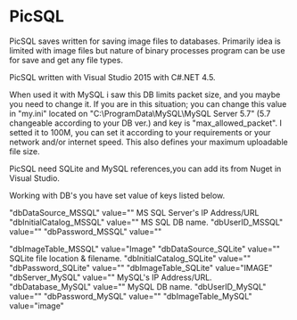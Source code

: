 # PicSQL
PicSQL saves written for saving image files to databases. Primarily idea is limited with image files but nature of binary processes 
program can be use for save and get any file types. 

PicSQL written with Visual Studio 2015 with C#.NET 4.5.

When used it with MySQL i saw this DB limits packet size, and you maybe you need to change it. If you are in this situation;
you can change this value in "my.ini" located on "C:\ProgramData\MySQL\MySQL Server 5.7" (5.7 changeable according to your DB ver.) and 
key is "max_allowed_packet". I setted it to 100M, you can set it according to your requirements or your network and/or internet speed.
This also defines your maximum uploadable file size.

PicSQL need SQLite and MySQL references,you can add its from Nuget in Visual Studio.

Working with DB's you have set value of keys listed below.

"dbDataSource_MSSQL" value=""       MS SQL Server's IP Address/URL <br/>
"dbInitialCatalog_MSSQL" value=""   MS SQL DB name.
"dbUserID_MSSQL" value=""
"dbPassword_MSSQL" value=""

"dbImageTable_MSSQL" value="Image"
"dbDataSource_SQLite" value=""      SQLite file location & filename.
"dbInitialCatalog_SQLite" value=""
"dbPassword_SQLite" value=""
"dbImageTable_SQLite" value="IMAGE"
"dbServer_MySQL" value=""           MySQL's IP Address/URL.
"dbDatabase_MySQL" value=""         MySQL DB name.
"dbUserID_MySQL" value=""
"dbPassword_MySQL" value=""
"dbImageTable_MySQL" value="image"
